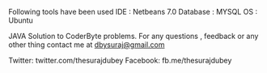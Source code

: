 Following tools have been used
IDE : Netbeans 7.0
Database : MYSQL
OS : Ubuntu

JAVA Solution to CoderByte problems.
For any questions , feedback or any other thing contact me at dbysuraj@gmail.com

Twitter: twitter.com/thesurajdubey
Facebook: fb.me/thesurajdubey